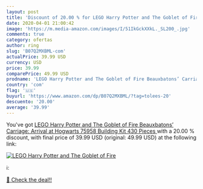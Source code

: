 ```yaml
---
layout: post
title: 'Discount of 20.00 % for LEGO Harry Potter and The Goblet of Fire'
date: 2020-04-01 21:00:42
image: 'https://m.media-amazon.com/images/I/51IkGckXXkL._SL200_.jpg'
comments: true
category: ofertas
author: ring
slug: 'B07Q2MXBML-com'
actualPrice: 39.99 USD
currency: USD
price: 39.99
comparePrice: 49.99 USD
prodname: 'LEGO Harry Potter and The Goblet of Fire Beauxbatons’ Carriage: Arrival at Hogwarts 75958 Building Kit  430 Pieces '
country: 'com'
flag: '🇺🇸'
buyurl: 'https://www.amazon.com/dp/B07Q2MXBML/?tag=tolees-20'
descuento: '20.00'
average: '39.99'
---
```


You've got [LEGO Harry Potter and The Goblet of Fire Beauxbatons’ Carriage: Arrival at Hogwarts 75958 Building Kit  430 Pieces ](https://www.amazon.com/dp/B07Q2MXBML/?tag=tolees-20) with a  20.00 % discount, with final price of 39.99 USD (original: 49.99 USD) at the following link:

[![LEGO Harry Potter and The Goblet of Fire](https://m.media-amazon.com/images/I/51IkGckXXkL._SL200_.jpg)](https://www.amazon.com/dp/B07Q2MXBML/?tag=tolees-20)

ℹ️:


[🛒 Check the deal!!](https://www.amazon.com/dp/B07Q2MXBML/?tag=tolees-20)
